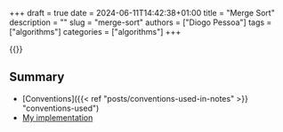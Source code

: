 +++
draft = true
date = 2024-06-11T14:42:38+01:00
title = "Merge Sort"
description = ""
slug = "merge-sort"
authors = ["Diogo Pessoa"]
tags = ["algorithms"]
categories = ["algorithms"]
+++

{{<toc>}}

## Summary

- [Conventions]({{< ref "posts/conventions-used-in-notes" >}} "conventions-used")
- [My implementation](https://github.com/diogo-pessoa/coding-exercises-for-interviews/tree/main/algorithms/mergesort)

